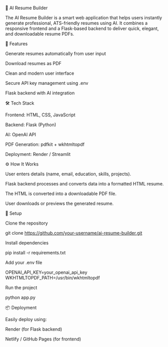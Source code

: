 

🧠 AI Resume Builder

The AI Resume Builder is a smart web application that helps users instantly generate professional, ATS-friendly resumes using AI. It combines a responsive frontend and a Flask-based backend to deliver quick, elegant, and downloadable resume PDFs.

🚀 Features

Generate resumes automatically from user input

Download resumes as PDF

Clean and modern user interface

Secure API key management using .env

Flask backend with AI integration

🛠️ Tech Stack

Frontend: HTML, CSS, JavaScript

Backend: Flask (Python)

AI: OpenAI API

PDF Generation: pdfkit + wkhtmltopdf

Deployment: Render / Streamlit

⚙️ How It Works

User enters details (name, email, education, skills, projects).

Flask backend processes and converts data into a formatted HTML resume.

The HTML is converted into a downloadable PDF file.

User downloads or previews the generated resume.

🧩 Setup

Clone the repository

git clone https://github.com/your-username/ai-resume-builder.git


Install dependencies

pip install -r requirements.txt


Add your .env file

OPENAI_API_KEY=your_openai_api_key
WKHTMLTOPDF_PATH=/usr/bin/wkhtmltopdf


Run the project

python app.py

📦 Deployment

Easily deploy using:

Render (for Flask backend)

Netlify / GitHub Pages (for frontend)
